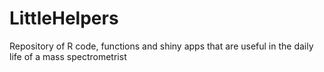 # LittleHelpers
Repository of R code, functions and shiny apps that are useful in the daily life of a mass spectrometrist
